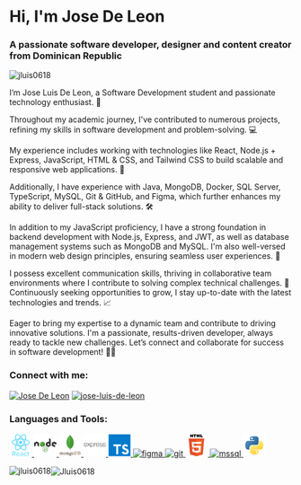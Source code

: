 <h1>Hi, I'm Jose De Leon</h1>
<h3>
  A passionate software developer, designer and content creator from Dominican Republic
</h3>
<p align="left">
  <img
    src="https://komarev.com/ghpvc/?username=jluis0618&label=Profile%20views&color=00B19C&style=flat"
    alt="jluis0618"
  />
</p>
I’m Jose Luis De Leon, a Software Development student and passionate technology enthusiast. 🌟

Throughout my academic journey, I've contributed to numerous projects, refining my skills in software development and problem-solving. 💻

My experience includes working with technologies like React, Node.js + Express, JavaScript, HTML & CSS, and Tailwind CSS to build scalable and responsive web applications. 🚀

Additionally, I have experience with Java, MongoDB, Docker, SQL Server, TypeScript, MySQL, Git & GitHub, and Figma, which further enhances my ability to deliver full-stack solutions. 🛠️

In addition to my JavaScript proficiency, I have a strong foundation in backend development with Node.js, Express, and JWT, as well as database management systems such as MongoDB and MySQL. I'm also well-versed in modern web design principles, ensuring seamless user experiences. 🎨

I possess excellent communication skills, thriving in collaborative team environments where I contribute to solving complex technical challenges. 🤝 Continuously seeking opportunities to grow, I stay up-to-date with the latest technologies and trends. 📈

Eager to bring my expertise to a dynamic team and contribute to driving innovative solutions. I'm a passionate, results-driven developer, always ready to tackle new challenges. Let’s connect and collaborate for success in software development! 💪✨
<h3 align="left">Connect with me:</h3>
<p align="left">
  <a href="https://www.linkedin.com/in/jldesigndevrd" target="_blank"
    ><img
      align="center"
      src="https://raw.githubusercontent.com/rahuldkjain/github-profile-readme-generator/master/src/images/icons/Social/linked-in-alt.svg"
      alt="Jose De Leon"
      height="30"
      width="40"
  /></a>
    <a href="https://www.instagram.com/jd_leon06" target="blank">
        <img align="center" src="https://upload.wikimedia.org/wikipedia/commons/a/a5/Instagram_icon.png" alt="jose-luis-de-leon" height="30" width="40" />
    </a>
</p>
<h3 align="left">Languages and Tools:</h3>
<p align="left">
  <a href="https://reactjs.org/" target="_blank" rel="noreferrer">
    <img
      src="https://raw.githubusercontent.com/devicons/devicon/master/icons/react/react-original-wordmark.svg"
      alt="react"
      width="40"
      height="40"
    />
  </a>
  <a href="https://nodejs.org" target="_blank" rel="noreferrer">
    <img
      src="https://raw.githubusercontent.com/devicons/devicon/master/icons/nodejs/nodejs-original-wordmark.svg"
      alt="nodejs"
      width="40"
      height="40"
    />
  </a>
  <a href="https://www.mongodb.com/" target="_blank" rel="noreferrer">
    <img
      src="https://raw.githubusercontent.com/devicons/devicon/master/icons/mongodb/mongodb-original-wordmark.svg"
      alt="mongodb"
      width="40"
      height="40"
    />
  </a>
  <a href="https://expressjs.com" target="_blank" rel="noreferrer">
    <img
      src="https://raw.githubusercontent.com/devicons/devicon/master/icons/express/express-original-wordmark.svg"
      alt="express"
      width="40"
      height="40"
    />
  </a>
  <a href="https://www.typescriptlang.org/" target="_blank" rel="noreferrer">
    <img
      src="https://raw.githubusercontent.com/devicons/devicon/master/icons/typescript/typescript-original.svg"
      alt="typescript"
      width="40"
      height="40"
    />
  </a>
  <a href="https://www.figma.com/" target="_blank" rel="noreferrer">
    <img
      src="https://www.vectorlogo.zone/logos/figma/figma-icon.svg"
      alt="figma"
      width="40"
      height="40"
    />
  </a>
  <a href="https://git-scm.com/" target="_blank" rel="noreferrer">
    <img
      src="https://www.vectorlogo.zone/logos/git-scm/git-scm-icon.svg"
      alt="git"
      width="40"
      height="40"
    />
  </a>
  <a href="https://www.w3schools.com/html/" target="_blank" rel="noreferrer">
    <img
      src="https://raw.githubusercontent.com/devicons/devicon/master/icons/html5/html5-original-wordmark.svg"
      alt="html5"
      width="40"
      height="40"
    />
  </a>
  <a
    href="https://www.microsoft.com/en-us/sql-server"
    target="_blank"
    rel="noreferrer"
  >
    <img
      src="https://www.svgrepo.com/show/303229/microsoft-sql-server-logo.svg"
      alt="mssql"
      width="40"
      height="40"
    />
  </a>
  <a href="https://www.python.org" target="_blank" rel="noreferrer">
    <img
      src="https://raw.githubusercontent.com/devicons/devicon/master/icons/python/python-original.svg"
      alt="python"
      width="40"
      height="40"
    />
  </a>
</p>
<p>
  <img
    align="left"
    src="https://github-readme-stats.vercel.app/api/top-langs?username=jluis0618&show_icons=true&locale=en&layout=compact"
    alt="jluis0618"
  />
</p>
<!-- <p>
  &nbsp;<img
    align="center"
    src="https://github-readme-stats.vercel.app/api?username=Jluis0618&show_icons=true&locale=en"
    alt="jluis0618"
  />
</p> -->
<p>
  <img
    align="center"
    src="https://github-readme-streak-stats.herokuapp.com/?user=Jluis0618"
    alt="Jluis0618"
  />
</p>

